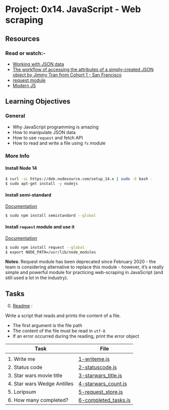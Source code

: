 # Project: 0x14. JavaScript - Web scraping

## Resources

### Read or watch:-

- [Working with JSON data](https://developer.mozilla.org/en-US/docs/Learn/JavaScript/Objects/JSON)
- [The workflow of accessing the attributes of a simply-created JSON object by Jimmy Tran from Cohort 1 - San Francisco](https://medium.com/@vietkieutie/the-workflow-of-accessing-the-attributes-of-a-simply-created-json-object-82a5b33e2319)
- [request module](https://github.com/request/request)
- [Modern JS](https://github.com/mbeaudru/modern-js-cheatsheet)

## Learning Objectives

### General

- Why JavaScript programming is amazing
- How to manipulate JSON data
- How to use `request` and fetch API
- How to read and write a file using `fs` module

### More Info

#### Install Node 14

```sh
$ curl -sL https://deb.nodesource.com/setup_14.x | sudo -E bash -
$ sudo apt-get install -y nodejs
```

#### Install semi-standard

[Documentation](https://github.com/standard/semistandard)

```sh
$ sudo npm install semistandard --global
```

#### Install `request` module and use it

[Documentation](https://github.com/request/request)

```sh
$ sudo npm install request --global
$ export NODE_PATH=/usr/lib/node_modules
```

**Notes**: Request module has been deprecated since February 2020 - the team is considering alternative to replace this module - however, it’s a really simple and powerful module for practicing web-scraping in JavaScript (and still used a lot in the industry).

## Tasks

0. [Readme](./0-readme.js) :

Write a script that reads and prints the content of a file.

- The first argument is the file path
- The content of the file must be read in `utf-8`
- If an error occurred during the reading, print the error object


| Task                        | File                                           |
| --------------------------- | ---------------------------------------------- |
|                    |
| 1. Write me                 | [1-writeme.js](./1-writeme.js)                 |
| 2. Status code              | [2-statuscode.js](./2-statuscode.js)           |
| 3. Star wars movie title    | [3-starwars_title.js](./3-starwars_title.js)   |
| 4. Star wars Wedge Antilles | [4-starwars_count.js](./4-starwars_count.js)   |
| 5. Loripsum                 | [5-request_store.js](./5-request_store.js)     |
| 6. How many completed?      | [6-completed_tasks.js](./6-completed_tasks.js) |
